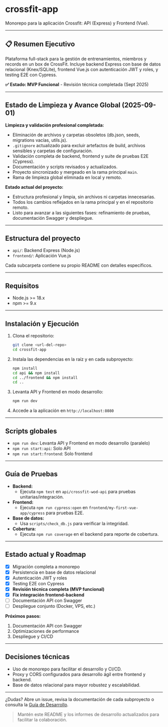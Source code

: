 # crossfit-app

Monorepo para la aplicación Crossfit: API (Express) y Frontend (Vue).

---
## 📋 Resumen Ejecutivo

Plataforma full-stack para la gestión de entrenamientos, miembros y records en un box de CrossFit. Incluye backend Express con base de datos relacional (Knex/SQLite), frontend Vue.js con autenticación JWT y roles, y testing E2E con Cypress.

**✅ Estado: MVP Funcional** - Revisión técnica completada (Sept 2025)

---
## Estado de Limpieza y Avance Global (2025-09-01)

**Limpieza y validación profesional completada:**
- Eliminación de archivos y carpetas obsoletos (db.json, seeds, migrations vacías, utils.js).
- `.gitignore` actualizado para excluir artefactos de build, archivos sensibles y carpetas de configuración.
- Validación completa de backend, frontend y suite de pruebas E2E (Cypress).
- Documentación y scripts revisados y actualizados.
- Proyecto sincronizado y mergeado en la rama principal `main`.
- Rama de limpieza global eliminada en local y remoto.

**Estado actual del proyecto:**
- Estructura profesional y limpia, sin archivos ni carpetas innecesarias.
- Todos los cambios reflejados en la rama principal y en el repositorio remoto.
- Listo para avanzar a las siguientes fases: refinamiento de pruebas, documentación Swagger y despliegue.

---
## Estructura del proyecto

- `api/`: Backend Express (Node.js)
- `frontend/`: Aplicación Vue.js

Cada subcarpeta contiene su propio README con detalles específicos.

---
## Requisitos

- Node.js >= 18.x
- npm >= 9.x

---
## Instalación y Ejecución

1. Clona el repositorio:
   ```sh
   git clone <url-del-repo>
   cd crossfit-app
   ```
2. Instala las dependencias en la raíz y en cada subproyecto:
   ```sh
   npm install
   cd api && npm install
   cd ../frontend && npm install
   cd ..
   ```
3. Levanta API y Frontend en modo desarrollo:
   ```sh
   npm run dev
   ```
4. Accede a la aplicación en `http://localhost:8080`

---
## Scripts globales

- `npm run dev`: Levanta API y Frontend en modo desarrollo (paralelo)
- `npm run start:api`: Solo API
- `npm run start:frontend`: Solo frontend

---
## Guía de Pruebas

- **Backend:**
  - Ejecuta `npm test` en `api/crossfit-wod-api` para pruebas unitarias/integración.
- **Frontend:**
  - Ejecuta `npm run cypress:open` en `frontend/my-first-vue-app/cypress` para pruebas E2E.
- **Base de datos:**
  - Usa `scripts/check_db.js` para verificar la integridad.
- **Cobertura:**
  - Ejecuta `npm run coverage` en el backend para reporte de cobertura.

---
## Estado actual y Roadmap

- [x] Migración completa a monorepo
- [x] Persistencia en base de datos relacional
- [x] Autenticación JWT y roles
- [x] Testing E2E con Cypress
- [x] **Revisión técnica completa (MVP funcional)**
- [x] **Fix integración frontend-backend**
- [ ] Documentación API con Swagger
- [ ] Despliegue conjunto (Docker, VPS, etc.)

**Próximos pasos:**
1. Documentación API con Swagger
2. Optimizaciones de performance
3. Despliegue y CI/CD

---
## Decisiones técnicas

- Uso de monorepo para facilitar el desarrollo y CI/CD.
- Proxy y CORS configurados para desarrollo ágil entre frontend y backend.
- Base de datos relacional para mayor robustez y escalabilidad.

---
¿Dudas? Abre un issue, revisa la documentación de cada subproyecto o consulta la [Guía de Desarrollo](./Informe_Desarrollo.md).

> Mantén este README y los informes de desarrollo actualizados para facilitar la colaboración.